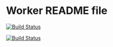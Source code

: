# Worker README file

[![Build Status](http://207.154.233.131:8080/buildStatus/icon?job=instavote%2Fworker-build)](http://207.154.233.131:8080/job/instavote/job/worker-build/)

[![Build Status](http://207.154.233.131:8080/buildStatus/icon?job=instavote%2Fworker-test&subject=UnitTests)](http://207.154.233.131:8080/job/instavote/job/worker-test/)
